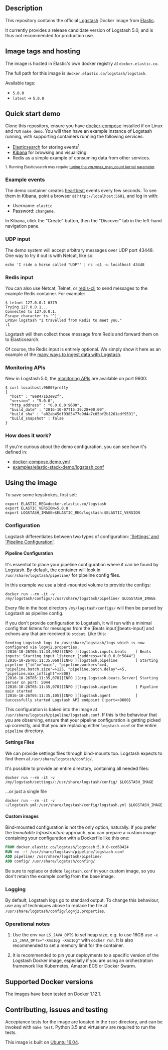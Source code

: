 ## Description

This repository contains the official [Logstash][logstash] Docker image from
[Elastic][elastic].

It currently provides a release candidate version of Logstash 5.0, and is thus
not recommended for production use.

## Image tags and hosting

The image is hosted in Elastic's own docker registry at `docker.elastic.co`.

The full path for this image is `docker.elastic.co/logstash/logstash`.

Available tags:

- `5.0.0`
- `latest` -> `5.0.0`

## Quick start demo
Clone this repository, ensure you
have [docker-compose](https://docs.docker.com/compose/install/) installed if on Linux and run `make demo`. You will then have an example instance of Logstash running, with supporting containers running the following services:

* [Elasticsearch][elasticsearch-docker] for storing events<sup>1</sup>.
* [Kibana][kibana-docker] for browsing and visualizing.
* Redis as a simple example of consuming data from other services.

<sup>1. Running Elasticsearch may require [tuning the vm.vmax_map_count kernel parameter][tuning].</sup>

[tuning]: https://github.com/elastic/elasticsearch-docker#host-prerequisites

### Example events
The demo container creates [heartbeat][heartbeat-input]
events every few seconds.  To see them in Kibana, point a browser at
`http://localhost:5601`, and log in with:

* Username: `elastic`
* Password: `changeme`.

In Kibana, click the "Create" button, then the "Discover" tab in the
left-hand navigation pane.

### UDP input
The demo system will accept arbitrary messages over UDP port 43448. One
way to try it out is with Netcat, like so:

``` shell
echo 'I ride a horse called "UDP"' | nc -q1 -u localhost 43448
```

### Redis input
You can also use Netcat, Telnet, or [redis-cli][redis-cli]
to send messages to the example Redis container. For example:

``` shell
$ telnet 127.0.0.1 6379
Trying 127.0.0.1...
Connected to 127.0.0.1.
Escape character is '^]'.
LPUSH logstash "I travelled from Redis to meet you."
:1
```

Logstash will then collect those message from Redis and forward them on to
Elasticsearch.

Of course, the Redis input is entirely optional. We simply show it here as an
example of the [many ways to ingest data with Logstash][ls-inputs].

### Monitoring APIs
New in Logstash 5.0, the [monitoring APIs][mon-apis] are available on port 9600:

``` shell
$ curl localhost:9600?pretty
{
  "host" : "8e8471b3e92f",
  "version" : "5.0.0",
  "http_address" : "0.0.0.0:9600",
  "build_date" : "2016-10-07T15:39:28+00:00",
  "build_sha" : "a02ab45df9385477e9d4a7c05bf2b1261edf9591",
  "build_snapshot" : false
}
```

### How does it work?
If you're curious about the demo configuration, you can see how it's defined
in:
* [docker-compose.demo.yml](./docker-compose.demo.yml)
* [examples/elastic-stack-demo/logstash.conf](./examples/elastic-stack-demo/logstash.conf)

[logstash]: https://www.elastic.co/products/logstash
[elastic]: https://www.elastic.co
[elasticsearch-docker]: https://github.com/elastic/elasticsearch-docker
[kibana-docker]: https://github.com/elastic/kibana-docker
[heartbeat-input]: https://www.elastic.co/guide/en/logstash/5.0/plugins-inputs-heartbeat.html
[redis-cli]: http://redis.io/topics/rediscli
[ls-inputs]: https://www.elastic.co/guide/en/logstash/5.0/input-plugins.html
[mon-apis]: https://www.elastic.co/guide/en/logstash/5.0/monitoring.html

## Using the image

To save some keystrokes, first set:

``` shell
export ELASTIC_REG=docker.elastic.co/logstash
export ELASTIC_VERSION=5.0.0
export LOGSTASH_IMAGE=$ELASTIC_REG/logstash:$ELASTIC_VERSION
```

### Configuration

Logstash differentiates between two types of configuration:
['Settings' and 'Pipeline Configuration'][conf-types].

#### Pipeline Configuration

It's essential to place your pipeline configuration where it can be found by
Logstash. By default, the container will look in
`/usr/share/logstash/pipeline/` for pipeline config files.

In this example we use a bind-mounted volume to provide the configs:

``` shell
docker run --rm -it -v /my/logstash/configs/:/usr/share/logstash/pipeline/ $LOGSTASH_IMAGE
```

Every file in the host directory `/my/logstash/configs/` will then be parsed
by Logstash as pipeline config.

If you don't provide configuration to Logstash, it will run with a minimal
config that listens for messages from the [Beats input][beats-input] and echoes any that
are received to `stdout`. Like this:

```
Sending Logstash logs to /usr/share/logstash/logs which is now configured via log4j2.properties.
[2016-10-26T05:11:34,992][INFO ][logstash.inputs.beats    ] Beats inputs: Starting input listener {:address=>"0.0.0.0:5044"}
[2016-10-26T05:11:35,068][INFO ][logstash.pipeline        ] Starting pipeline {"id"=>"main", "pipeline.workers"=>4, "pipeline.batch.size"=>125, "pipeline.batch.delay"=>5, "pipeline.max_inflight"=>500}
[2016-10-26T05:11:35,078][INFO ][org.logstash.beats.Server] Starting server on port: 5044
[2016-10-26T05:11:35,078][INFO ][logstash.pipeline        ] Pipeline main started
[2016-10-26T05:11:35,105][INFO ][logstash.agent           ] Successfully started Logstash API endpoint {:port=>9600}
```

This configuration is baked into the image at `/usr/share/logstash/pipeline/logstash.conf`.
If this is the behaviour that you are observing, ensure that your
pipeline configuration is getting picked up correctly, and that you are replacing
either `logstash.conf` or the entire `pipeline` directory.


#### Settings Files

We can provide settings files through bind-mounts too. Logstash expects to
find them at `/usr/share/logstash/config/`.

It's possible to provide an entire directory, containing all needed files:

```
docker run --rm -it -v /my/logstash/settings/:/usr/share/logstash/config/ $LOGSTASH_IMAGE
```

...or just a single file

```
docker run --rm -it -v ~/logstash.yml:/usr/share/logstash/config/logstash.yml $LOGSTASH_IMAGE
```

[conf-types]: https://www.elastic.co/guide/en/logstash/5.0/config-setting-files.html

#### Custom images

Bind-mounted configuration is not the only option, naturally. If you prefer the
_Immutable Infrastructure_ approach, you can prepare a custom image containing
your configuration with a Dockerfile like this one:

``` dockerfile
FROM docker.elastic.co/logstash/logstash:5.0.0-ccd69424
RUN rm -rf /usr/share/logstash/pipeline/logstash.conf
ADD pipeline/ /usr/share/logstash/pipeline/
ADD config/ /usr/share/logstash/confing/
```

Be sure to replace or delete `logstash.conf` in your custom image, so you don't
retain the example config from the base image.

### Logging

By default, Logstash logs go to standard output. To change this behaviour, use
any of techniques above to replace the file at
`/usr/share/logstash/config/log4j2.properties`.

### Operational notes

1. Use the env var `LS_JAVA_OPTS` to set heap size, e.g. to use 16GB
   use `-e LS_JAVA_OPTS="-Xms16g -Xmx16g"` with `docker run`. It is
   also recommended to set a memory limit for the container.

2. It is recommended to pin your deployments to a specific version of
   the Logstash Docker image, especially if you are using an
   orchestration framework like Kubernetes, Amazon ECS or Docker
   Swarm.

## Supported Docker versions

The images have been tested on Docker 1.12.1.

## Contributing, issues and testing

Acceptance tests for the image are located in the `test` directory, and can
be invoked with `make test`. Python 3.5 and virtualenv are required to run
the tests.

This image is built on [Ubuntu 16.04][ubuntu-1604].

[ubuntu-1604]: https://github.com/tianon/docker-brew-ubuntu-core/blob/188bcceb999c0c465b3053efefd4e1a03d3fc47e/xenial/Dockerfile

